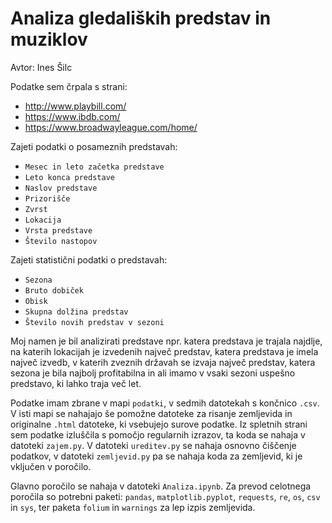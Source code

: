 ﻿# Analiza gledaliških predstav in muziklov 

Avtor: Ines Šilc

Podatke sem črpala s strani:
 - http://www.playbill.com/
 - https://www.ibdb.com/
 - https://www.broadwayleague.com/home/

Zajeti podatki o posameznih predstavah: 
- `Mesec in leto začetka predstave`
- `Leto konca predstave`
- `Naslov predstave`
- `Prizorišče`
- `Zvrst`
- `Lokacija`
- `Vrsta predstave`
- `Število nastopov`

Zajeti statistični podatki o predstavah:
- `Sezona`
- `Bruto dobiček`
- `Obisk`
- `Skupna dolžina predstav`
- `Število novih predstav v sezoni`

Moj namen je bil analizirati predstave npr. katera predstava je trajala najdlje, na katerih lokacijah je izvedenih največ predstav, katera predstava je imela največ izvedb, v katerih zveznih državah se izvaja največ predstav, katera sezona je bila najbolj profitabilna in ali imamo v vsaki sezoni uspešno predstavo, ki lahko traja več let.

Podatke imam zbrane v mapi `podatki`, v sedmih datotekah s končnico `.csv`. V isti mapi se nahajajo še pomožne datoteke za risanje zemljevida in originalne `.html` datoteke, ki vsebujejo surove podatke. Iz spletnih strani sem podatke izluščila s pomočjo regularnih izrazov, ta koda se nahaja v datoteki `zajem.py`. V datoteki `ureditev.py` se nahaja osnovno čiščenje podatkov, v datoteki `zemljevid.py` pa se nahaja koda za zemljevid, ki je vključen v poročilo.

Glavno poročilo se nahaja v datoteki `Analiza.ipynb`. Za prevod celotnega poročila so potrebni paketi: `pandas`, `matplotlib.pyplot`, `requests`, `re`, `os`, `csv` in `sys`, ter paketa `folium` in `warnings` za lep izpis zemljevida.
